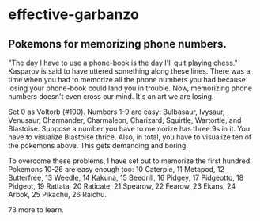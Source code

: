 # effective-garbanzo
## Pokemons for memorizing phone numbers. 

"The day I have to use a phone-book is the day I'll quit playing chess." Kasparov is said to have uttered something along these lines. There was a time when you had to memorize all the phone numbers you had because losing your phone-book could land you in trouble. Now, memorizing phone numbers doesn't even cross our mind. It's an art we are losing. 

Set 0 as Voltorb (#100). Numbers 1-9 are easy: Bulbasaur, Ivysaur, Venusaur, Charmander, Charmaleon, Charizard, Squirtle, Wartortle, and Blastoise. Suppose a number you have to memorize has three 9s in it. You have to visualize Blastoise thrice. Also, in total, you have to visualize ten of the pokemons above. This gets demanding and boring.

To overcome these problems, I have set out to memorize the first hundred. Pokemons 10-26 are easy enough too: 10 Caterpie, 11 Metapod, 12 Butterfree, 13 Weedle, 14 Kakuna, 15 Beedrill, 16 Pidgey, 17 Pidgeotto, 18 Pidgeot, 19 Rattata, 20 Raticate, 21 Spearow, 22 Fearow, 23 Ekans, 24 Arbok, 25 Pikachu, 26 Raichu.

73 more to learn. 
